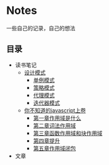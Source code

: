 # Notes
一些自己的记录，自己的想法
## 目录
* 读书笔记
  * [设计模式](/ReadingNotes/设计模式)
    * [单例模式](/ReadingNotes/设计模式/单例模式.md)
    * [策略模式](/ReadingNotes/设计模式/策略模式.md) 
    * [代理模式](/ReadingNotes/设计模式/代理模式.md)
    * [迭代器模式](ReadingNotes/设计模式/迭代器模式.md)
  * [你不知道的javascript上卷](/ReadingNotes/你不知道的JavaScript上卷)
    * [第一章作用域是什么](/ReadingNotes/你不知道的JavaScript上卷/第一章作用域是什么.md)
    * [第二章词法作用域](/ReadingNotes/你不知道的JavaScript上卷/第二章词法作用域.md)
    * [第三章函数作用域和块作用域](/ReadingNotes/你不知道的JavaScript上卷/第三章函数作用域和块作用域.md)
    * [第四章提升](/ReadingNotes/你不知道的JavaScript上卷/第四章提升.md)
    * [第五章作用域闭包](/ReadingNotes/你不知道的JavaScript上卷/第五章作用域闭包.md)
* 文章